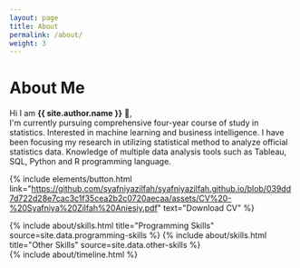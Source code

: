 ```yaml
---
layout: page
title: About
permalink: /about/
weight: 3
---
```


# **About Me**

Hi I am **{{ site.author.name }}** :wave:,<br>
I'm currently pursuing comprehensive four-year course of study in statistics. Interested in machine learning and business intelligence. I have been focusing my research in utilizing statistical method to analyze official statistics data. Knowledge of multiple data analysis tools such as Tableau, SQL, Python and R programming language.

{% include elements/button.html link="https://github.com/syafniyazilfah/syafniyazilfah.github.io/blob/039dd7d722d28e7cac3c1f35cea2b2c0720aecaa/assets/CV%20-%20Syafniya%20Zilfah%20Aniesiy.pdf" text="Download CV" %}

<div class="row">
{% include about/skills.html title="Programming Skills" source=site.data.programming-skills %}
{% include about/skills.html title="Other Skills" source=site.data.other-skills %}
</div>

<div class="row">
{% include about/timeline.html %}
</div>
